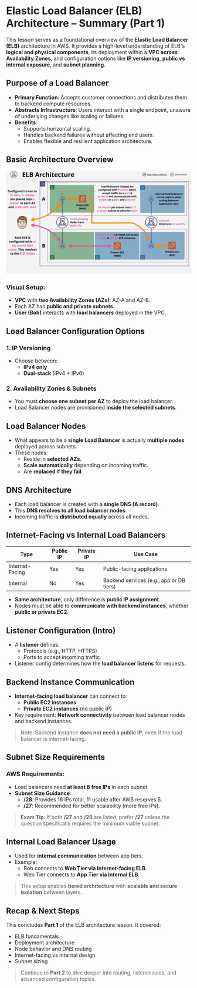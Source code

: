 # Elastic Load Balancer (ELB) Architecture – Summary (Part 1)

This lesson serves as a foundational overview of the **Elastic Load Balancer (ELB)** architecture in AWS. It provides a high-level understanding of ELB's **logical and physical components**, its deployment within a **VPC across Availability Zones**, and configuration options like **IP versioning**, **public vs internal exposure**, and **subnet planning**.

## Purpose of a Load Balancer

- **Primary Function**: Accepts customer connections and distributes them to backend compute resources.
- **Abstracts Infrastructure**: Users interact with a single endpoint, unaware of underlying changes like scaling or failures.
- **Benefits**:
  - Supports horizontal scaling.
  - Handles backend failures without affecting end users.
  - Enables flexible and resilient application architecture.

## Basic Architecture Overview

![alt text](./Images/image-2.png)

### Visual Setup:

- **VPC** with **two Availability Zones (AZs)**: AZ-A and AZ-B.
- Each AZ has **public and private subnets**.
- **User (Bob)** interacts with **load balancers** deployed in the VPC.

## Load Balancer Configuration Options

### 1. **IP Versioning**

- Choose between:
  - **IPv4 only**
  - **Dual-stack** (IPv4 + IPv6)

### 2. **Availability Zones & Subnets**

- You must **choose one subnet per AZ** to deploy the load balancer.
- Load Balancer nodes are provisioned **inside the selected subnets**.

## Load Balancer Nodes

- What appears to be a **single Load Balancer** is actually **multiple nodes** deployed across subnets.
- These nodes:
  - Reside in **selected AZs**.
  - **Scale automatically** depending on incoming traffic.
  - Are **replaced if they fail**.

## DNS Architecture

- Each load balancer is created with a **single DNS (A record)**.
- This **DNS resolves to all load balancer nodes**.
- Incoming traffic is **distributed equally** across all nodes.

## Internet-Facing vs Internal Load Balancers

| Type            | Public IP | Private IP | Use Case                                 |
| --------------- | --------- | ---------- | ---------------------------------------- |
| Internet-Facing | Yes       | Yes        | Public-facing applications               |
| Internal        | No        | Yes        | Backend services (e.g., app or DB tiers) |

- **Same architecture**, only difference is **public IP assignment**.
- Nodes must be able to **communicate with backend instances**, whether **public or private EC2**.

## Listener Configuration (Intro)

- A **listener** defines:
  - Protocols (e.g., HTTP, HTTPS)
  - Ports to accept incoming traffic.
- Listener config determines how the **load balancer listens** for requests.

## Backend Instance Communication

- **Internet-facing load balancer** can connect to:
  - **Public EC2 instances**
  - **Private EC2 instances** (no public IP)
- Key requirement: **Network connectivity** between load balancer nodes and backend instances.

> Note: Backend instance **does not need a public IP**, even if the load balancer is internet-facing.

## Subnet Size Requirements

### AWS Requirements:

- Load balancers need **at least 8 free IPs** in each subnet.
- **Subnet Size Guidance**:
  - **/28**: Provides 16 IPs total, 11 usable after AWS reserves 5.
  - **/27**: Recommended for better scalability (more free IPs).

> **Exam Tip**: If both **/27** and **/28** are listed, prefer **/27** unless the question specifically requires the minimum viable subnet.

## Internal Load Balancer Usage

- Used for **internal communication** between app tiers.
- Example:
  - Bob connects to **Web Tier via Internet-facing ELB**.
  - Web Tier connects to **App Tier via Internal ELB**.

> This setup enables **tiered architecture** with **scalable and secure isolation** between layers.

## Recap & Next Steps

This concludes **Part 1** of the ELB architecture lesson. It covered:

- ELB fundamentals
- Deployment architecture
- Node behavior and DNS routing
- Internet-facing vs internal design
- Subnet sizing

> Continue to **Part 2** to dive deeper into routing, listener rules, and advanced configuration topics.
